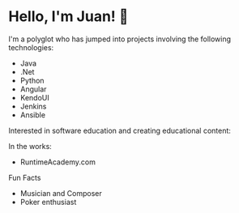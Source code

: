 # Hello, I'm Juan! 👋

I'm a polyglot who has jumped into projects involving the following technologies:
- Java
- .Net
- Python
- Angular
- KendoUI
- Jenkins
- Ansible

Interested in software education and creating educational content:

In the works: 

- RuntimeAcademy.com
  

Fun Facts
- Musician and Composer
- Poker enthusiast
